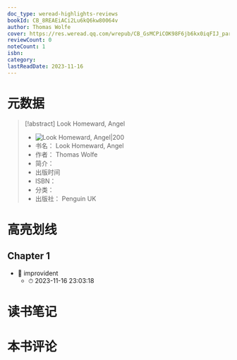 ```yaml
---
doc_type: weread-highlights-reviews
bookId: CB_8REAEiACi2Lu6kQ6kw80064v
author: Thomas Wolfe
cover: https://res.weread.qq.com/wrepub/CB_GsMCPiCOK98F6jb6kx0iqFIJ_parsecover
reviewCount: 0
noteCount: 1
isbn: 
category: 
lastReadDate: 2023-11-16
---
```

# 元数据
> [!abstract] Look Homeward, Angel
> - ![ Look Homeward, Angel|200](https://res.weread.qq.com/wrepub/CB_GsMCPiCOK98F6jb6kx0iqFIJ_parsecover)
> - 书名： Look Homeward, Angel
> - 作者： Thomas Wolfe
> - 简介： 
> - 出版时间 
> - ISBN： 
> - 分类： 
> - 出版社： Penguin UK

# 高亮划线

## Chapter 1


- 📌 improvident 
    - ⏱ 2023-11-16 23:03:18 
# 读书笔记

# 本书评论
